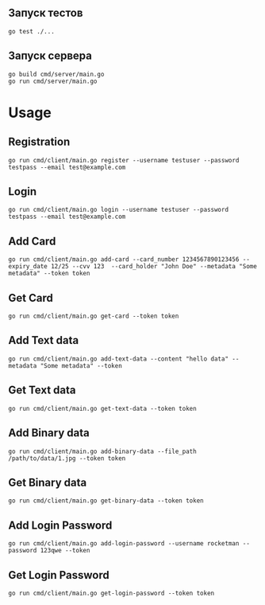 ## Запуск тестов
```shell
go test ./...
```

## Запуск сервера
```shell
go build cmd/server/main.go
go run cmd/server/main.go
```

# Usage
## Registration
```shell
go run cmd/client/main.go register --username testuser --password testpass --email test@example.com 
```
## Login
```shell
go run cmd/client/main.go login --username testuser --password testpass --email test@example.com 
```


## Add Card
```shell
go run cmd/client/main.go add-card --card_number 1234567890123456 --expiry_date 12/25 --cvv 123  --card_holder "John Doe" --metadata "Some metadata" --token token

```
## Get Card
```shell
go run cmd/client/main.go get-card --token token
```

## Add Text data
```shell
go run cmd/client/main.go add-text-data --content "hello data" --metadata "Some metadata" --token
```

## Get Text data
```shell
go run cmd/client/main.go get-text-data --token token
```

## Add Binary data
```shell
go run cmd/client/main.go add-binary-data --file_path /path/to/data/1.jpg --token token

```
## Get Binary data
```shell
go run cmd/client/main.go get-binary-data --token token
```

## Add Login Password
```shell
go run cmd/client/main.go add-login-password --username rocketman --password 123qwe --token 
```
## Get Login Password
```shell
go run cmd/client/main.go get-login-password --token token
```
